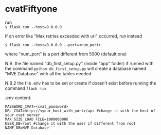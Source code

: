 # cvatFiftyone
run  
`$ flask run --host=0.0.0.0`


If an error like "Max retries exceeded with url" occurred, run instead

`$ flask run --host=0.0.0.0 --port=<num_port>`

where "num_port" is a port different from 5000 (default one)


N.B. the file named "db_first_setup.py" (inside "app" folder) if runned with the command `python db_first_setup.py` will create a database named "MVE Database" with all the tables needed

N.B.2 the file .env has to be set or create if doesn't exist before running the command `flask run`

.env content:

```USERNAME_CVAT=<cvat_username>
PASSWORD_CVAT=<cvat_password>
URL_CVAT=http://<your_host_with_port>/api #change it with the host of your cvat server
MAX_SIZE_LOAD_FILE=1000000000
USER_DB=root #change it with the user if different from root
NAME_DB=MVE Database```
